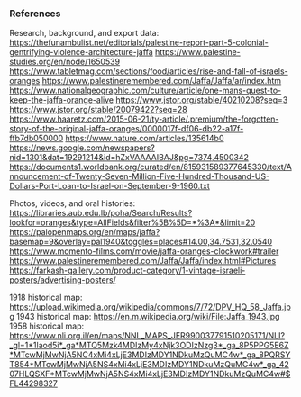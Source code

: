 ### References
 
Research, background, and export data: 
https://thefunambulist.net/editorials/palestine-report-part-5-colonial-gentrifying-violence-architecture-jaffa
https://www.palestine-studies.org/en/node/1650539 
https://www.tabletmag.com/sections/food/articles/rise-and-fall-of-israels-oranges 
https://www.palestineremembered.com/Jaffa/Jaffa/ar/index.htm
https://www.nationalgeographic.com/culture/article/one-mans-quest-to-keep-the-jaffa-orange-alive
https://www.jstor.org/stable/40210208?seq=3
https://www.jstor.org/stable/20079422?seq=28
https://www.haaretz.com/2015-06-21/ty-article/.premium/the-forgotten-story-of-the-original-jaffa-oranges/0000017f-df06-db22-a17f-ffb7db050000 
https://www.nature.com/articles/135614b0
https://news.google.com/newspapers?nid=1301&dat=19291214&id=hZxVAAAAIBAJ&pg=7374,4500342
https://documents1.worldbank.org/curated/en/815931589377645330/text/Announcement-of-Twenty-Seven-Million-Five-Hundred-Thousand-US-Dollars-Port-Loan-to-Israel-on-September-9-1960.txt

Photos, videos, and oral histories: 
https://libraries.aub.edu.lb/poha/Search/Results?lookfor=oranges&type=AllFields&filter%5B%5D=*%3A*&limit=20
https://palopenmaps.org/en/maps/jaffa?basemap=9&overlay=pal1940&toggles=places#14.00,34.7531,32.0540
https://www.momento-films.com/movie/jaffa-oranges-clockwork#trailer
https://www.palestineremembered.com/Jaffa/Jaffa/index.html#Pictures
https://farkash-gallery.com/product-category/1-vintage-israeli-posters/advertising-posters/


1918 historical map: https://upload.wikimedia.org/wikipedia/commons/7/72/DPV_HQ_58_Jaffa.jpg
1943 historical map: https://en.m.wikipedia.org/wiki/File:Jaffa_1943.jpg 
1958 historical map: https://www.nli.org.il/en/maps/NNL_MAPS_JER990037791510205171/NLI?_gl=1*1laod5i*_ga*MTQ5Mzk4MDIzMy4xNjk3ODIzNzg3*_ga_8P5PPG5E6Z*MTcwMjMwNjA5NC4xMi4xLjE3MDIzMDY1NDkuMzQuMC4w*_ga_8PQRSYT854*MTcwMjMwNjA5NS4xMi4xLjE3MDIzMDY1NDkuMzQuMC4w*_ga_4207HLQSXF*MTcwMjMwNjA5NS4xMi4xLjE3MDIzMDY1NDkuMzQuMC4w#$FL44298327 

